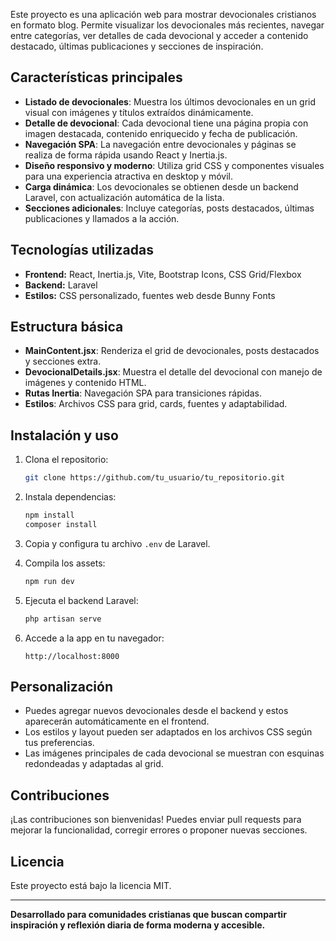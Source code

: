 
Este proyecto es una aplicación web para mostrar devocionales cristianos en formato blog. Permite visualizar los devocionales más recientes, navegar entre categorías, ver detalles de cada devocional y acceder a contenido destacado, últimas publicaciones y secciones de inspiración.

## Características principales

- **Listado de devocionales**: Muestra los últimos devocionales en un grid visual con imágenes y títulos extraídos dinámicamente.
- **Detalle de devocional**: Cada devocional tiene una página propia con imagen destacada, contenido enriquecido y fecha de publicación.
- **Navegación SPA**: La navegación entre devocionales y páginas se realiza de forma rápida usando React y Inertia.js.
- **Diseño responsivo y moderno**: Utiliza grid CSS y componentes visuales para una experiencia atractiva en desktop y móvil.
- **Carga dinámica**: Los devocionales se obtienen desde un backend Laravel, con actualización automática de la lista.
- **Secciones adicionales**: Incluye categorías, posts destacados, últimas publicaciones y llamados a la acción.

## Tecnologías utilizadas

- **Frontend:** React, Inertia.js, Vite, Bootstrap Icons, CSS Grid/Flexbox
- **Backend:** Laravel
- **Estilos:** CSS personalizado, fuentes web desde Bunny Fonts

## Estructura básica

- **MainContent.jsx**: Renderiza el grid de devocionales, posts destacados y secciones extra.
- **DevocionalDetails.jsx**: Muestra el detalle del devocional con manejo de imágenes y contenido HTML.
- **Rutas Inertia**: Navegación SPA para transiciones rápidas.
- **Estilos**: Archivos CSS para grid, cards, fuentes y adaptabilidad.

## Instalación y uso

1. Clona el repositorio:

    ```bash
    git clone https://github.com/tu_usuario/tu_repositorio.git
    ```

2. Instala dependencias:

    ```bash
    npm install
    composer install
    ```

3. Copia y configura tu archivo `.env` de Laravel.

4. Compila los assets:

    ```bash
    npm run dev
    ```

5. Ejecuta el backend Laravel:

    ```bash
    php artisan serve
    ```

6. Accede a la app en tu navegador:
    ```
    http://localhost:8000
    ```

## Personalización

- Puedes agregar nuevos devocionales desde el backend y estos aparecerán automáticamente en el frontend.
- Los estilos y layout pueden ser adaptados en los archivos CSS según tus preferencias.
- Las imágenes principales de cada devocional se muestran con esquinas redondeadas y adaptadas al grid.

## Contribuciones

¡Las contribuciones son bienvenidas!
Puedes enviar pull requests para mejorar la funcionalidad, corregir errores o proponer nuevas secciones.

## Licencia

Este proyecto está bajo la licencia MIT.

---

**Desarrollado para comunidades cristianas que buscan compartir inspiración y reflexión diaria de forma moderna y accesible.**
